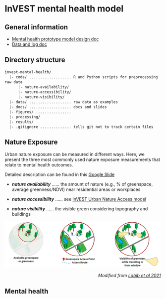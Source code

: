 # InVEST mental health model

## General information 
* [Mental health prototype model design doc](https://docs.google.com/document/d/1_d6IOOurUzfObgyQLN81KvM_KZz7eypWf4hYmoS7URM/edit#heading=h.5g60p2czv3bh)
* [Data and log doc](https://docs.google.com/document/d/1h3M5kNG7UyWXREg6LEhTfY2tvIyI1dRjxHbpa8VTEEM/edit?usp=sharing)

## Directory structure
```
invest-mental-health/
  |- code/ ................... R and Python scripts for preprocessing raw data
      |- nature-availability/ 
      |- nature-accessibility/
      |- nature-visibility/
  |- data/ ................... raw data as examples
  |- docs/ ................... docs and slides
  |- figures/ ................ 
  |- processing/
  |- results/
  |- .gitignore .............. tells git not to track certain files
```

## Nature Exposure

Urban nature exposure can be measured in different ways. Here, we present the three most commonly used nature exposure measurements that relate to mental health outcomes. 

Detailed description can be found in this [Google Slide](https://docs.google.com/presentation/d/189DM6Cf0j2CCCwn8CQ9EbI6i2mIGPo2Xb-0KmNzHA6s/edit?usp=sharing)

* ***nature availability*** ...... the amount of nature (e.g., % of greenspace, average greenness/NDVI) near residential areas or workplaces

* ***nature accessibility*** ...... see [InVEST Urban Nature Access model](https://storage.googleapis.com/releases.naturalcapitalproject.org/invest-userguide/latest/en/urban_nature_access.html)

* ***nature visibility*** ...... the visible green considering topography and buildings


<p align="center">
  <img src="./man/images/nature_exposure_type_illustration.png"/>
</p>


*<div align="right"> Modified from [Labib et al 2021](https://doi.org/10.1016/j.scitotenv.2021.147919) </div>*


## Mental health
